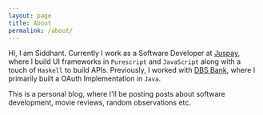 ```yaml
---
layout: page
title: About
permalink: /about/
---
```


Hi, I am Siddhant. Currently I work as a Software Developer at [Juspay](https://juspay.in/), where I build UI frameworks in `Purescript` and `JavaScript` along with a touch of `Haskell` to build APIs. Previously, I worked with [DBS Bank](https://www.dbs.com/), where I primarily built a OAuth Implementation in `Java`. 

This is a personal blog, where I'll be posting posts about software development, movie reviews, random observations etc.   
